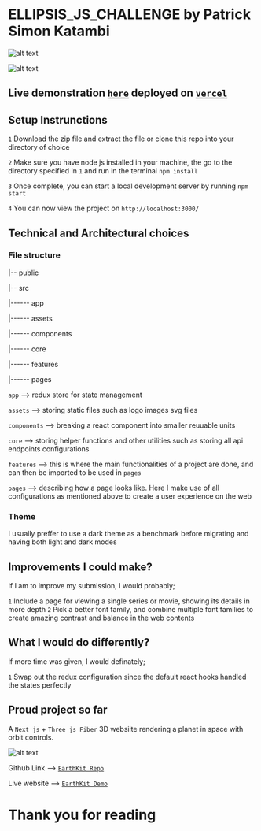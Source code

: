 # ELLIPSIS_JS_CHALLENGE by Patrick Simon Katambi

![alt text](https://github.com/patrick-katambi/ellipsis_js_challenge/blob/main/ellipsis.PNG?raw=true)

![alt text](https://github.com/patrick-katambi/ellipsis_js_challenge/blob/main/ellipsis2.PNG?raw=true)

## Live demonstration [`here`](https://ellipsis-js-challenge.vercel.app/) deployed on [`vercel`](https://vercel.com/)

## Setup Instrunctions
`1` Download the zip file and extract the file or clone this repo into your directory of choice

`2` Make sure you have node js installed in your machine, the go to the directory specified in `1` and run in the terminal `npm install`

`3` Once complete, you can start a local development server by running `npm start`

`4` You can now view the project on `http://localhost:3000/`

## Technical and Architectural choices

### File structure

|-- public

|-- src

|------ app
    
|------ assets
    
|------ components
    
|------ core
    
|------ features
    
|------ pages

`app` --> redux store for state management

`assets` --> storing static files such as logo images svg files

`components` --> breaking a react component into smaller reuuable units

`core` --> storing helper functions and other utilities such as storing all api endpoints configurations

`features` --> this is where the main functionalities of a project are done, and can then be imported to be used in `pages`

`pages` --> describing how a page looks like. Here I make use of all configurations as mentioned above to create a user experience on the web

### Theme
I usually preffer to use a dark theme as a benchmark before migrating and having both light and dark modes

## Improvements I could make?
If I am to improve my submission, I would probably;

`1` Include a page for viewing a single series or movie, showing its details in more depth
`2` Pick a better font family, and combine multiple font families to create amazing contrast and balance in the web contents

## What I would do differently?
If more time was given, I would definately;

`1` Swap out the redux configuration since the default react hooks handled the states perfectly

## Proud project so far
A `Next js` + `Three js Fiber` 3D websiite rendering a planet in space with orbit controls.

![alt text](https://raw.githubusercontent.com/patrick-katambi/earthkit/main/earth.PNG?raw=true)

Github Link --> [`EarthKit Repo`](https://github.com/patrick-katambi/earthkit)

Live website --> [`EarthKit Demo`](https://earthkit-okarlmhcz-patrick-katambi.vercel.app/) 

# Thank you for reading

